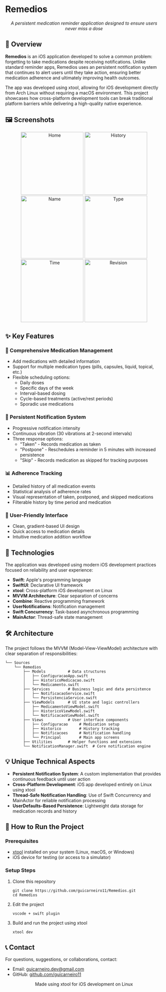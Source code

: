 # Remedios

<div align="center">

*A persistent medication reminder application designed to ensure users never miss a dose*
</div>

## 📌 Overview

**Remedios** is an iOS application developed to solve a common problem: forgetting to take medications despite receiving notifications. Unlike standard reminder apps, Remedios uses an persistent notification system that continues to alert users until they take action, ensuring better medication adherence and ultimately improving health outcomes.

The app was developed using xtool, allowing for iOS development directly from Arch Linux without requiring a macOS environment. This project showcases how cross-platform development tools can break traditional platform barriers while delivering a high-quality native experience.

## 🖼️ Screenshots

<div align="center">
<img src="https://i.imgur.com/jq0dldI.png" alt="Home" width="200"/>
<img src="https://i.imgur.com/4QD1TqS.png" alt="History" width="200"/>
<img src="https://i.imgur.com/MZqokYR.png" alt="Name" width="200"/>
<img src="https://i.imgur.com/aZoCrsA.png" alt="Type" width="200"/>
<img src="https://i.imgur.com/Yv2EPiY.png" alt="Time" width="200"/>
<img src="https://i.imgur.com/btNPP5Q.png" alt="Revision" width="200"/>
</div>

## ✨ Key Features

### 💊 Comprehensive Medication Management
- Add medications with detailed information
- Support for multiple medication types (pills, capsules, liquid, topical, etc.)
- Flexible scheduling options:
  * Daily doses
  * Specific days of the week
  * Interval-based dosing
  * Cycle-based treatments (active/rest periods)
  * Sporadic use medications

### 🔔 Persistent Notification System
- Progressive notification intensity
- Continuous vibration (30 vibrations at 2-second intervals)
- Three response options:
  * "Taken" - Records medication as taken
  * "Postpone" - Reschedules a reminder in 5 minutes with increased persistence
  * "Skip" - Records medication as skipped for tracking purposes

### 📊 Adherence Tracking
- Detailed history of all medication events
- Statistical analysis of adherence rates
- Visual representation of taken, postponed, and skipped medications
- Filterable history by time period and medication

### 👤 User-Friendly Interface
- Clean, gradient-based UI design
- Quick access to medication details
- Intuitive medication addition workflow

## 🔧 Technologies

The application was developed using modern iOS development practices focused on reliability and user experience:

- **Swift**: Apple's programming language
- **SwiftUI**: Declarative UI framework
- **xtool**: Cross-platform iOS development on Linux
- **MVVM Architecture**: Clear separation of concerns
- **Combine**: Reactive programming framework
- **UserNotifications**: Notification management
- **Swift Concurrency**: Task-based asynchronous programming
- **MainActor**: Thread-safe state management

## 🛠️ Architecture

The project follows the MVVM (Model-View-ViewModel) architecture with clear separation of responsibilities:

```
└── Sources
    └── Remedios
        ├── Models          # Data structures
        │   ├── ConfiguracaoApp.swift  
        │   ├── HistoricoMedicacao.swift
        │   └── Medicamento.swift
        ├── Services        # Business logic and data persistence
        │   ├── NotificacaoService.swift
        │   └── PersistenciaService.swift
        ├── ViewModels      # UI state and logic controllers
        │   ├── MedicamentoViewModel.swift
        │   ├── HistoricoViewModel.swift
        │   └── NotificacaoViewModel.swift
        ├── Views           # User interface components
        │   ├── Configuracao     # Medication setup
        │   ├── Historico        # History tracking
        │   ├── Notificacoes     # Notification handling
        │   └── Principal        # Main app screens
        ├── Utilities       # Helper functions and extensions
        └── NotificationManager.swift  # Core notification engine
```

## 💡 Unique Technical Aspects

- **Persistent Notification System**: A custom implementation that provides continuous feedback until user action
- **Cross-Platform Development**: iOS app developed entirely on Linux using xtool
- **Thread-Safe Notification Handling**: Use of Swift Concurrency and MainActor for reliable notification processing
- **UserDefaults-Based Persistence**: Lightweight data storage for medication records and history

## 🚀 How to Run the Project

### Prerequisites
- [xtool](https://github.com/xtool-org/xtool) installed on your system (Linux, macOS, or Windows)
- iOS device for testing (or access to a simulator)

### Setup Steps
1. Clone this repository
   ```
   git clone https://github.com/guicarneiro11/Remedios.git
   cd Remedios
   ```

2. Edit the project
   ```
   vscode + swift plugin
   ```

3. Build and run the project using xtool
   ```
   xtool dev
   ```

## 📞 Contact

For questions, suggestions, or collaborations, contact:

- Email: guicarneiro.dev@gmail.com
- GitHub: [github.com/guicarneiro11](https://github.com/guicarneiro11)

<div align="center">
<p>Made using xtool for iOS development on Linux</p>
</div>
